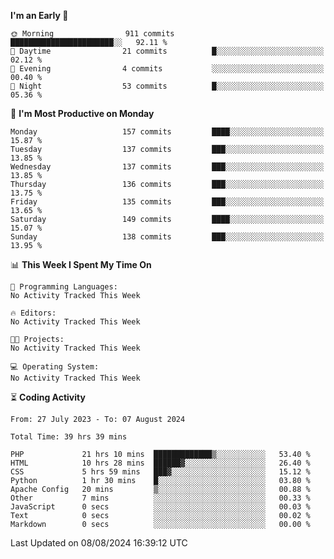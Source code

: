 
<!--START_SECTION:week-->
**I'm an Early 🐤** 

```text
🌞 Morning                911 commits         ███████████████████████░░   92.11 % 
🌆 Daytime                21 commits          █░░░░░░░░░░░░░░░░░░░░░░░░   02.12 % 
🌃 Evening                4 commits           ░░░░░░░░░░░░░░░░░░░░░░░░░   00.40 % 
🌙 Night                  53 commits          █░░░░░░░░░░░░░░░░░░░░░░░░   05.36 % 
```
📅 **I'm Most Productive on Monday** 

```text
Monday                   157 commits         ████░░░░░░░░░░░░░░░░░░░░░   15.87 % 
Tuesday                  137 commits         ███░░░░░░░░░░░░░░░░░░░░░░   13.85 % 
Wednesday                137 commits         ███░░░░░░░░░░░░░░░░░░░░░░   13.85 % 
Thursday                 136 commits         ███░░░░░░░░░░░░░░░░░░░░░░   13.75 % 
Friday                   135 commits         ███░░░░░░░░░░░░░░░░░░░░░░   13.65 % 
Saturday                 149 commits         ████░░░░░░░░░░░░░░░░░░░░░   15.07 % 
Sunday                   138 commits         ███░░░░░░░░░░░░░░░░░░░░░░   13.95 % 
```


📊 **This Week I Spent My Time On** 

```text
💬 Programming Languages: 
No Activity Tracked This Week

🔥 Editors: 
No Activity Tracked This Week

🐱‍💻 Projects: 
No Activity Tracked This Week

💻 Operating System: 
No Activity Tracked This Week
```


<!--END_SECTION:week-->

⏳ **Coding Activity**

<!--START_SECTION:alltime-->

```text
From: 27 July 2023 - To: 07 August 2024

Total Time: 39 hrs 39 mins

PHP             21 hrs 10 mins  █████████████▒░░░░░░░░░░░   53.40 %
HTML            10 hrs 28 mins  ██████▓░░░░░░░░░░░░░░░░░░   26.40 %
CSS             5 hrs 59 mins   ███▓░░░░░░░░░░░░░░░░░░░░░   15.12 %
Python          1 hr 30 mins    █░░░░░░░░░░░░░░░░░░░░░░░░   03.80 %
Apache Config   20 mins         ▒░░░░░░░░░░░░░░░░░░░░░░░░   00.88 %
Other           7 mins          ░░░░░░░░░░░░░░░░░░░░░░░░░   00.33 %
JavaScript      0 secs          ░░░░░░░░░░░░░░░░░░░░░░░░░   00.03 %
Text            0 secs          ░░░░░░░░░░░░░░░░░░░░░░░░░   00.02 %
Markdown        0 secs          ░░░░░░░░░░░░░░░░░░░░░░░░░   00.00 %
```

<!--END_SECTION:alltime-->
<!--START_SECTION:date-->

 Last Updated on 08/08/2024 16:39:12 UTC
<!--END_SECTION:date-->
